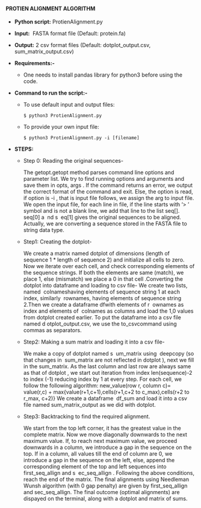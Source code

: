 #### PROTIEN ALIGNMENT ALGORITHM

* **Python script:​** ProtienAlignment.py

* **Input:** ​ FASTA format file (Default: protein.fa)

* **Output:​** 2 csv format files (Default: dotplot_output.csv, sum_matrix_output.csv)

* **Requirements:-**
	- One needs to install pandas​ library for python3 before using the code.

* **Command to run the script:-**
	- To use default input and output files:

		`$ python3 ProtienAlignment.py`
	
	- To provide your own input file:

		`$ python3 ProtienAlignment.py -i [filename]`

* **STEPS:**

	- Step 0: Reading the original sequences-

		The getopt.getopt​ method parses command line options and parameter list.
		We try to find running options and arguments and save them in ​ opts, args​ . If
		the command returns an error, we output the correct format of the
		command and exit. Else, the option is read, if option is ​ -i​ , that is input file follows, we assign the arg to input file.
		We open the input file, for each line in file, if the line starts with ‘​> ’ ​ symbol and is not a blank line, we add that line to the list ​ seq[]. seq[0] a ​ nd s ​ eq[1]​ gives the original sequences to be aligned. Actually, we are converting a sequence stored in the FASTA file to string data type.

	- Step1: Creating the dotplot-

		We create a matrix named dotplot​ of dimensions (length of sequence 1 * length of sequence 2) and initialize all cells to zero.
		Now we iterate over each cell, and check corresponding elements of the sequence strings. If both the elements are same (match), we place 1, else
		(mismatch) we place a 0 in that cell .Converting the dotplot​ into dataframe and loading to csv file-
		We create two lists, named ​ colnames​ having elements of sequence string 1
		at each index, similarly ​ rownames​ , having elements of sequence string 2.Then we create a dataframe​ ​df​ with elements of r ​ ownames​ as index and
		elements of ​ colnames​ as columns and load the 1,0 values from dotplot
		created earlier.
		To put the dataframe into a csv file named d
		otplot_output.csv​,​ we use the
		to_csv​ command using commas as separators.


	- Step2: Making a sum matrix and loading it into a csv file-

		We make a copy of dotplot named s ​ um_matrix​ using ​ deepcopy​ (so that
		changes in ​ sum_matrix​ are not reflected in dotplot​ ), next we fill in the
		sum_matrix.​ As the last column and last row are always same as that of
		dotplot​ , we start out iteration from index len(sequence)-2 to index (-1)
		reducing index by 1 at every step.
		For each cell, we follow the following algorithm:
		new_value(row r, column c)= value(r,c) + max{value(r+1,c+1),cells(r+1,c+2 to c_max),cells(r+2 to r_max, c+2)}
		We create a dataframe ​ df_sum​ and load it into a csv file named
		sum_matrix_output​ as we did with dotplot.


	- Step3: Backtracking to find the required alignment.

		We start from the top left corner, it has the greatest value in the complete
		matrix. Now we move diagonally downwards to the next maximum value.
		If, to reach next maximum value, we proceed downwards in a column, we
		introduce a gap in the sequence on the top. If in a column, all values till the
		end of column are 0, we introduce a gap in the sequence on the left, else,
		append the corresponding element of the top and left sequences into
		first_seq_allign​ and s ​ ec_seq_allign​ . Following the above conditions, reach the end of the matrix.
		The final alignments using Needleman Wunsh algorithm (with 0 gap
		penalty) are given by first_seq_allign and sec_seq_allign.
		The final outcome (optimal alignments) are dispayed on the terminal, along
		with a dotplot and matrix of sums.